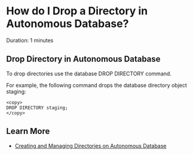 # How do I Drop a Directory in Autonomous Database?
Duration: 1 minutes

## Drop Directory in Autonomous Database

To drop directories use the database DROP DIRECTORY command.

For example, the following command drops the database directory object staging:
```
<copy>
DROP DIRECTORY staging;
</copy>
```

## Learn More

* [Creating and Managing Directories on Autonomous Database](https://docs.oracle.com/en/cloud/paas/autonomous-database/adbsa/drop-directory.html#GUID-8AAEB886-1BD4-42CE-BAF1-687594815E62)
